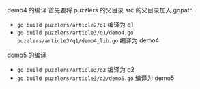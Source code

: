 demo4 的编译
首先要将 puzzlers 的父目录 src 的父目录加入 gopath

- `go build puzzlers/article2/q1` 编译为 q1
- `go build puzzlers/article3/q1/demo4.go puzzlers/article3/q1/demo4_lib.go` 编译为 demo4

demo5 的编译
- `go build puzzlers/article3/q2` 编译为 q2
- `go build puzzlers/article3/q2/demo5.go` 编译为 demo5
